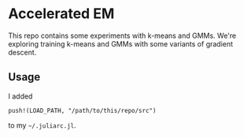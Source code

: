 # Accelerated EM

This repo contains some experiments with k-means and GMMs.  We're exploring training k-means and GMMs with some variants of gradient descent.

## Usage
I added
```
push!(LOAD_PATH, "/path/to/this/repo/src")
```

to my `~/.juliarc.jl`.
